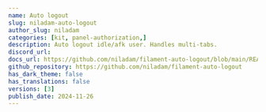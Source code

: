 ```yaml
---
name: Auto logout
slug: niladam-auto-logout
author_slug: niladam
categories: [kit, panel-authorization,]
description: Auto logout idle/afk user. Handles multi-tabs.
discord_url: 
docs_url: https://github.com/niladam/filament-auto-logout/blob/main/README.md
github_repository: https://github.com/niladam/filament-auto-logout
has_dark_theme: false
has_translations: false
versions: [3]
publish_date: 2024-11-26
---
```

